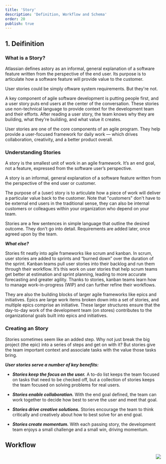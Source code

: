 ```yaml
---
title: 'Story'
description: 'Definition, Workflow and Schema'
order: 20
publish: true
---
```


## 1. Deifinition

### What is a Story?

Atlassian defines astory as an informal, general explanation of a software feature written from the perspective of the end user. Its purpose is to articulate how a software feature will provide value to the customer.

User stories could be simply oftware system requirements. But they're not. 

A key component of agile software development is putting people first, and a user story puts end users at the center of the conversation. These stories use non-technical language to provide context for the development team and their efforts. After reading a user story, the team knows why they are building, what they're building, and what value it creates. 

User stories are one of the core components of an agile program. They help provide a user-focused framework for daily work — which drives collaboration, creativity, and a better product overall.

### Understanding Stories

A story is the smallest unit of work in an agile framework. It’s an end goal, not a feature, expressed from the software user’s perspective.

A story is an informal, general explanation of a software feature written from the perspective of the end user or customer. 

The purpose of a (user) story is to articulate how a piece of work will deliver a particular value back to the customer. Note that "customers" don't have to be external end users in the traditional sense, they can also be internal customers or colleagues within your organization who depend on your team.

Stories are a few sentences in simple language that outline the desired outcome. They don't go into detail. Requirements are added later, once agreed upon by the team.

***What else?***

Stories fit neatly into agile frameworks like scrum and kanban. In scrum, user stories are added to sprints and “burned down” over the duration of the sprint. Kanban teams pull user stories into their backlog and run them through their workflow. It’s this work on user stories that help scrum teams get better at estimation and sprint planning, leading to more accurate forecasting and greater agility. Thanks to stories, kanban teams learn how to manage work-in-progress (WIP) and can further refine their workflows.

They are also the building blocks of larger agile frameworks like epics and initiatives. Epics are large work items broken down into a set of stories, and multiple epics comprise an initiative. These larger structures ensure that the day-to-day work of the development team (on stores) contributes to the organizational goals built into epics and initiatives.

### Creating an Story

Stories sometimes seem like an added step. Why not just break the big project (the epic) into a series of steps and get on with it? But stories give the team important context and associate tasks with the value those tasks bring.

***User stories serve a number of key benefits:***

- ***Stories keep the focus on the user.*** A to-do list keeps the team focused on tasks that need to be checked off, but a collection of stories keeps the team focused on solving problems for real users.
 
- ***Stories enable collaboration.*** With the end goal defined, the team can work together to decide how best to serve the user and meet that goal.
 
- ***Stories drive creative solutions.*** Stories encourage the team to think critically and creatively about how to best solve for an end goal.
 
- ***Stories create momentum.*** With each passing story, the development team enjoys a small challenge and a small win, driving momentum.  


## Workflow

<Image
	src="/images/handbook/tools/jira/story-worflow-generic.png"
	align="right"
	size="small"
	caption="Story workflow"
	margin="4rem -2rem 0 4rem"
	rounded
	dropShadow
/>
